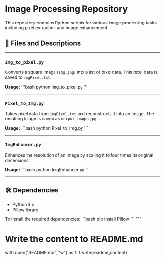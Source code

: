 # Image Processing Repository

This repository contains Python scripts for various image processing tasks including pixel extraction and image enhancement.

## 📄 Files and Descriptions

---

### `Img_to_pixel.py`

Converts a square image (`img.jpg`) into a list of pixel data. This pixel data is saved to `imgPixel.txt`.

**Usage:** 
\'''bash
python Img_to_pixel.py
\'''

---

### `Pixel_to_Img.py`

Takes pixel data from `imgPixel.txt` and reconstructs it into an image. The resulting image is saved as `output_image.jpg`.

**Usage:** 
\```bash
python Pixel_to_Img.py
\```

---

### `ImgEnhancer.py`

Enhances the resolution of an image by scaling it to four times its original dimensions.

**Usage:** 
\```bash
python ImgEnhancer.py
\```

---

## 🛠 Dependencies

* Python 3.x
* Pillow library

To install the required dependencies:
\```bash
pip install Pillow
\```
"""

# Write the content to README.md
with open("README.md", "w") as f:
    f.write(readme_content)
